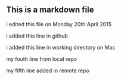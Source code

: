 ## This is a markdown file

i edited this file on Monday 20th April 2015 

i added this line in github 


i added this line in working directory on Mac

my fouth line from local repo 

my fifth line added in remote repo 
